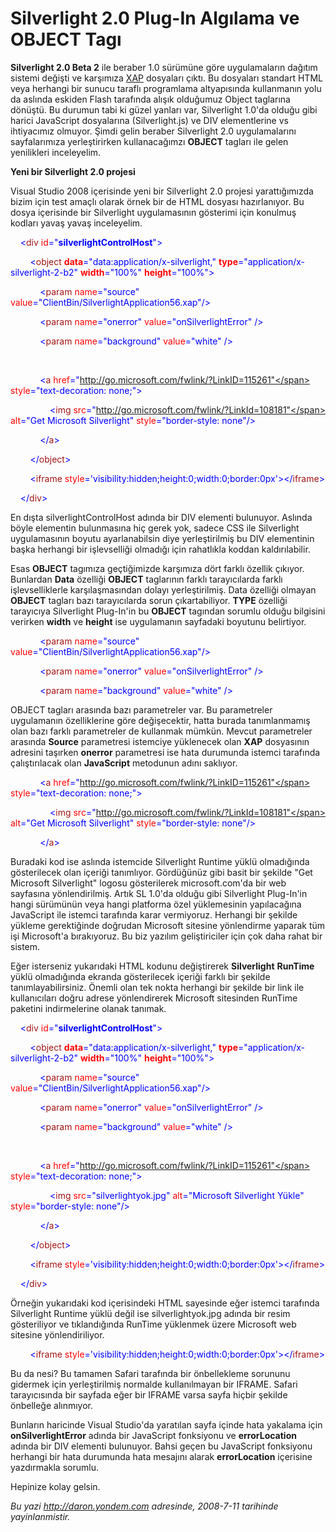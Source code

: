 # Silverlight 2.0 Plug-In Algılama ve OBJECT Tagı
**Silverlight 2.0 Beta 2** ile beraber 1.0 sürümüne göre uygulamaların
dağıtım sistemi değişti ve karşımıza
[XAP](http://daron.yondem.com/tr/post/e93f297c-9d8c-4e34-807e-d6a0e9e47147)
dosyaları çıktı. Bu dosyaları standart HTML veya herhangi bir sunucu
taraflı programlama altyapısında kullanmanın yolu da aslında eskiden
Flash tarafında alışık olduğumuz Object taglarına dönüştü. Bu durumun
tabi ki güzel yanları var, Silverlight 1.0'da olduğu gibi harici
JavaScript dosyalarına (Silverlight.js) ve DIV elementlerine vs
ihtiyacımız olmuyor. Şimdi gelin beraber Silverlight 2.0 uygulamalarını
sayfalarımıza yerleştirirken kullanacağımzı **OBJECT** tagları ile gelen
yenilikleri inceleyelim.

**Yeni bir Silverlight 2.0 projesi**

Visual Studio 2008 içerisinde yeni bir Silverlight 2.0 projesi
yarattığımızda bizim için test amaçlı olarak örnek bir de HTML dosyası
hazırlanıyor. Bu dosya içerisinde bir Silverlight uygulamasının
gösterimi için konulmuş kodları yavaş yavaş inceleyelim.

    <span style="color: blue;">\<</span><span
style="color: #a31515;">div</span> <span
style="color: red;">id</span><span
style="color: blue;">="**silverlightControlHost**"\></span>

        <span style="color: blue;">\<</span><span
style="color: #a31515;">object</span> <span style="color: red;">
**data**</span><span
style="color: blue;">="data:application/x-silverlight,"</span> <span
style="color: red;"> **type**</span><span
style="color: blue;">="application/x-silverlight-2-b2"</span> <span
style="color: red;"> **width**</span><span
style="color: blue;">="100%"</span> <span style="color: red;">
**height**</span><span style="color: blue;">="100%"\></span>

            <span style="color: blue;">\<</span><span
style="color: #a31515;">param</span> <span
style="color: red;">name</span><span
style="color: blue;">="source"</span> <span
style="color: red;">value</span><span
style="color: blue;">="ClientBin/SilverlightApplication56.xap"/\></span>

            <span style="color: blue;">\<</span><span
style="color: #a31515;">param</span> <span
style="color: red;">name</span><span
style="color: blue;">="onerror"</span> <span
style="color: red;">value</span><span
style="color: blue;">="onSilverlightError"</span> <span
style="color: blue;">/\></span>

            <span style="color: blue;">\<</span><span
style="color: #a31515;">param</span> <span
style="color: red;">name</span><span
style="color: blue;">="background"</span> <span
style="color: red;">value</span><span
style="color: blue;">="white"</span> <span
style="color: blue;">/\></span>

 

            <span style="color: blue;">\<</span><span
style="color: #a31515;">a</span> <span
style="color: red;">href</span><span
style="color: blue;">="http://go.microsoft.com/fwlink/?LinkID=115261"</span>
<span style="color: red;">style</span><span
style="color: blue;">="text-decoration: none;"\></span>

                <span style="color: blue;">\<</span><span
style="color: #a31515;">img</span> <span
style="color: red;">src</span><span
style="color: blue;">="http://go.microsoft.com/fwlink/?LinkId=108181"</span>
<span style="color: red;">alt</span><span style="color: blue;">="Get
Microsoft Silverlight"</span> <span
style="color: red;">style</span><span
style="color: blue;">="border-style: none"/\></span>

            <span style="color: blue;">\</</span><span
style="color: #a31515;">a</span><span style="color: blue;">\></span>

        <span style="color: blue;">\</</span><span
style="color: #a31515;">object</span><span
style="color: blue;">\></span>

        <span style="color: blue;">\<</span><span
style="color: #a31515;">iframe</span> <span
style="color: red;">style</span><span
style="color: blue;">='visibility:hidden;height:0;width:0;border:0px'\>\</</span><span
style="color: #a31515;">iframe</span><span
style="color: blue;">\></span>

    <span style="color: blue;">\</</span><span
style="color: #a31515;">div</span><span style="color: blue;">\></span>

En dışta silverlightControlHost adında bir DIV elementi bulunuyor.
Aslında böyle elementin bulunmasına hiç gerek yok, sadece CSS ile
Silverlight uygulamasının boyutu ayarlanabilsin diye yerleştirilmiş bu
DIV elementinin başka herhangi bir işlevselliği olmadığı için rahatlıkla
koddan kaldırılabilir.

Esas **OBJECT** tagımıza geçtiğimizde karşımıza dört farklı özellik
çıkıyor. Bunlardan **Data** özelliği **OBJECT** taglarının farklı
tarayıcılarda farklı işlevselliklerle karşılaşmasından dolayı
yerleştirilmiş. Data özelliği olmayan **OBJECT** tagları bazı
tarayıcılarda sorun çıkartabiliyor. **TYPE** özelliği tarayıcıya
Silverlight Plug-In'in bu **OBJECT** tagından sorumlu olduğu bilgisini
verirken **width** ve **height** ise uygulamanın sayfadaki boyutunu
belirtiyor.

            <span style="color: blue;">\<</span><span
style="color: #a31515;">param</span> <span
style="color: red;">name</span><span
style="color: blue;">="source"</span> <span
style="color: red;">value</span><span
style="color: blue;">="ClientBin/SilverlightApplication56.xap"/\></span>

            <span style="color: blue;">\<</span><span
style="color: #a31515;">param</span> <span
style="color: red;">name</span><span
style="color: blue;">="onerror"</span> <span
style="color: red;">value</span><span
style="color: blue;">="onSilverlightError"</span> <span
style="color: blue;">/\></span>

            <span style="color: blue;">\<</span><span
style="color: #a31515;">param</span> <span
style="color: red;">name</span><span
style="color: blue;">="background"</span> <span
style="color: red;">value</span><span
style="color: blue;">="white"</span> <span
style="color: blue;">/\></span>

OBJECT tagları arasında bazı parametreler var. Bu parametreler
uygulamanın özelliklerine göre değişecektir, hatta burada tanımlanmamış
olan bazı farklı parametreler de kullanmak mümkün. Mevcut parametreler
arasında **Source** parametresi istemciye yüklenecek olan **XAP**
dosyasının adresini taşırken **onerror** parametresi ise hata durumunda
istemci tarafında çalıştırılacak olan **JavaScript** metodunun adını
saklıyor.

            <span style="color: blue;">\<</span><span
style="color: #a31515;">a</span> <span
style="color: red;">href</span><span
style="color: blue;">="http://go.microsoft.com/fwlink/?LinkID=115261"</span>
<span style="color: red;">style</span><span
style="color: blue;">="text-decoration: none;"\></span>

                <span style="color: blue;">\<</span><span
style="color: #a31515;">img</span> <span
style="color: red;">src</span><span
style="color: blue;">="http://go.microsoft.com/fwlink/?LinkId=108181"</span>
<span style="color: red;">alt</span><span style="color: blue;">="Get
Microsoft Silverlight"</span> <span
style="color: red;">style</span><span
style="color: blue;">="border-style: none"/\></span>

            <span style="color: blue;">\</</span><span
style="color: #a31515;">a</span><span style="color: blue;">\></span>

Buradaki kod ise aslında istemcide Silverlight Runtime yüklü olmadığında
gösterilecek olan içeriği tanımlıyor. Gördüğünüz gibi basit bir şekilde
"Get Microsoft Silverlight" logosu gösterilerek microsoft.com'da bir web
sayfasına yönlendirilmiş. Artık SL 1.0'da olduğu gibi Silverlight
Plug-In'in hangi sürümünün veya hangi platforma özel yüklemesinin
yapılacağına JavaScript ile istemci tarafında karar vermiyoruz. Herhangi
bir şekilde yükleme gerektiğinde doğrudan Microsoft sitesine yönlendirme
yaparak tüm işi Microsoft'a bırakıyoruz. Bu biz yazılım geliştiriciler
için çok daha rahat bir sistem.

Eğer isterseniz yukarıdaki HTML kodunu değiştirerek **Silverlight**
**RunTime** yüklü olmadığında ekranda gösterilecek içeriği farklı bir
şekilde tanımlayabilirsiniz. Önemli olan tek nokta herhangi bir şekilde
bir link ile kullanıcıları doğru adrese yönlendirerek Microsoft
sitesinden RunTime paketini indirmelerine olanak tanımak.

    <span style="color: blue;">\<</span><span
style="color: #a31515;">div</span> <span
style="color: red;">id</span><span
style="color: blue;">="**silverlightControlHost**"\></span>

        <span style="color: blue;">\<</span><span
style="color: #a31515;">object</span> <span style="color: red;">
**data**</span><span
style="color: blue;">="data:application/x-silverlight,"</span> <span
style="color: red;"> **type**</span><span
style="color: blue;">="application/x-silverlight-2-b2"</span> <span
style="color: red;"> **width**</span><span
style="color: blue;">="100%"</span> <span style="color: red;">
**height**</span><span style="color: blue;">="100%"\></span>

            <span style="color: blue;">\<</span><span
style="color: #a31515;">param</span> <span
style="color: red;">name</span><span
style="color: blue;">="source"</span> <span
style="color: red;">value</span><span
style="color: blue;">="ClientBin/SilverlightApplication56.xap"/\></span>

            <span style="color: blue;">\<</span><span
style="color: #a31515;">param</span> <span
style="color: red;">name</span><span
style="color: blue;">="onerror"</span> <span
style="color: red;">value</span><span
style="color: blue;">="onSilverlightError"</span> <span
style="color: blue;">/\></span>

            <span style="color: blue;">\<</span><span
style="color: #a31515;">param</span> <span
style="color: red;">name</span><span
style="color: blue;">="background"</span> <span
style="color: red;">value</span><span
style="color: blue;">="white"</span> <span
style="color: blue;">/\></span>

 

            <span style="color: blue;">\<</span><span
style="color: #a31515;">a</span> <span
style="color: red;">href</span><span
style="color: blue;">="http://go.microsoft.com/fwlink/?LinkID=115261"</span>
<span style="color: red;">style</span><span
style="color: blue;">="text-decoration: none;"\></span>

                <span style="color: blue;">\<</span><span
style="color: #a31515;">img</span> <span
style="color: red;">src</span><span
style="color: blue;">="silverlightyok.jpg"</span> <span
style="color: red;">alt</span><span style="color: blue;">="Microsoft
Silverlight Yükle"</span> <span style="color: red;">style</span><span
style="color: blue;">="border-style: none"/\></span>

            <span style="color: blue;">\</</span><span
style="color: #a31515;">a</span><span style="color: blue;">\></span>

        <span style="color: blue;">\</</span><span
style="color: #a31515;">object</span><span
style="color: blue;">\></span>

        <span style="color: blue;">\<</span><span
style="color: #a31515;">iframe</span> <span
style="color: red;">style</span><span
style="color: blue;">='visibility:hidden;height:0;width:0;border:0px'\>\</</span><span
style="color: #a31515;">iframe</span><span
style="color: blue;">\></span>

    <span style="color: blue;">\</</span><span
style="color: #a31515;">div</span><span style="color: blue;">\></span>

Örneğin yukarıdaki kod içerisindeki HTML sayesinde eğer istemci
tarafında Silverlight Runtime yüklü değil ise silverlightyok.jpg adında
bir resim gösteriliyor ve tıklandığında RunTime yüklenmek üzere
Microsoft web sitesine yönlendiriliyor.

        <span style="color: blue;">\<</span><span
style="color: #a31515;">iframe</span> <span
style="color: red;">style</span><span
style="color: blue;">='visibility:hidden;height:0;width:0;border:0px'\>\</</span><span
style="color: #a31515;">iframe</span><span
style="color: blue;">\></span>

Bu da nesi? Bu tamamen Safari tarafında bir önbellekleme sorununu
gidermek için yerleştirilmiş normalde kullanılmayan bir IFRAME. Safari
tarayıcısında bir sayfada eğer bir IFRAME varsa sayfa hiçbir şekilde
önbelleğe alınmıyor.

Bunların haricinde Visual Studio'da yaratılan sayfa içinde hata yakalama
için **onSilverlightError** adında bir JavaScript fonksiyonu ve
**errorLocation** adında bir DIV elementi bulunuyor. Bahsi geçen bu
JavaScript fonksiyonu herhangi bir hata durumunda hata mesajını alarak
**errorLocation** içerisine yazdırmakla sorumlu.

Hepinize kolay gelsin.



*Bu yazi http://daron.yondem.com adresinde, 2008-7-11 tarihinde yayinlanmistir.*
